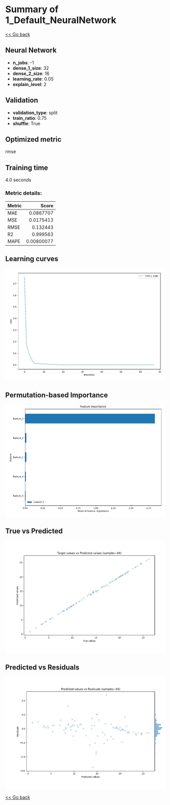 # Summary of 1_Default_NeuralNetwork

[<< Go back](../README.md)


## Neural Network
- **n_jobs**: -1
- **dense_1_size**: 32
- **dense_2_size**: 16
- **learning_rate**: 0.05
- **explain_level**: 2

## Validation
 - **validation_type**: split
 - **train_ratio**: 0.75
 - **shuffle**: True

## Optimized metric
rmse

## Training time

4.0 seconds

### Metric details:
| Metric   |      Score |
|:---------|-----------:|
| MAE      | 0.0867707  |
| MSE      | 0.0175413  |
| RMSE     | 0.132443   |
| R2       | 0.999563   |
| MAPE     | 0.00800077 |



## Learning curves
![Learning curves](learning_curves.png)

## Permutation-based Importance
![Permutation-based Importance](permutation_importance.png)
## True vs Predicted

![True vs Predicted](true_vs_predicted.png)


## Predicted vs Residuals

![Predicted vs Residuals](predicted_vs_residuals.png)



[<< Go back](../README.md)
